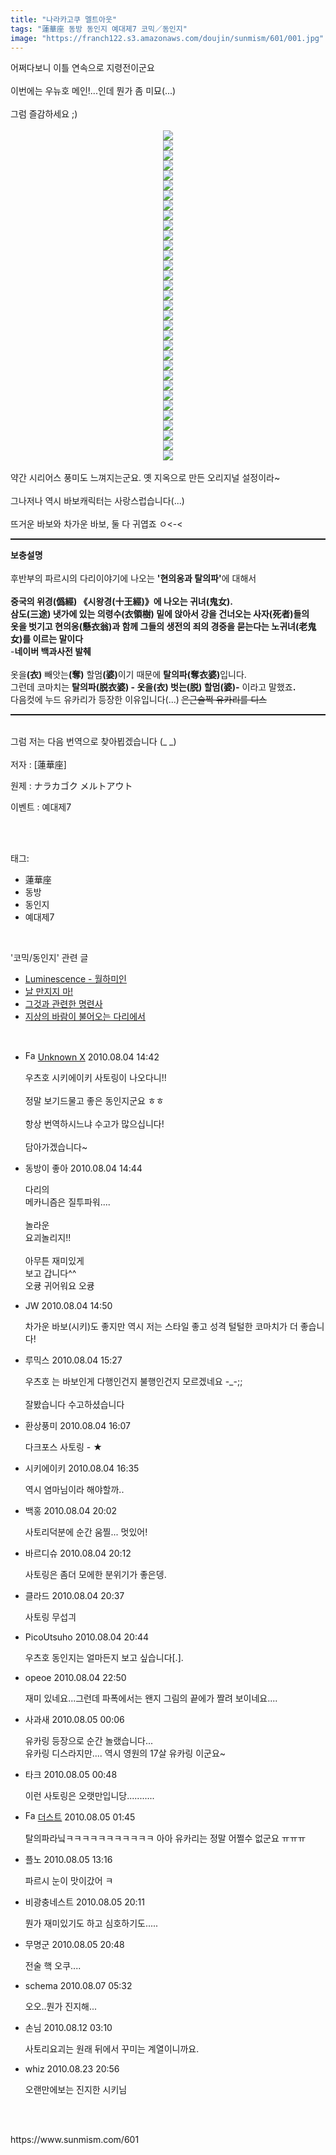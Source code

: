 ```yaml
---
title: "나라카고쿠 멜트아웃"
tags: "蓮華座 동방 동인지 예대제7 코믹／동인지"
image: "https://franch122.s3.amazonaws.com/doujin/sunmism/601/001.jpg"
---
```

<div class="article">
<div class="jb-article">어쩌다보니 이틀 연속으로 지령전이군요<br/>
<br/>
이번에는 우뉴호 메인!...인데 뭔가 좀 미묘(...)<br/>
<br/>
그럼 즐감하세요 ;)<br/>
<br/>
<div class="imageblock center" style="text-align: center; clear: both;"><img src="{{ site.imgserver4 }}/sunmism/601/001.jpg"/></div><div class="imageblock center" style="text-align: center; clear: both;"><img src="{{ site.imgserver4 }}/sunmism/601/002.jpg"/></div><div class="imageblock center" style="text-align: center; clear: both;"><img src="{{ site.imgserver4 }}/sunmism/601/003.jpg"/></div><div class="imageblock center" style="text-align: center; clear: both;"><img src="{{ site.imgserver4 }}/sunmism/601/004.jpg"/></div><div class="imageblock center" style="text-align: center; clear: both;"><img src="{{ site.imgserver4 }}/sunmism/601/005.jpg"/></div><div class="imageblock center" style="text-align: center; clear: both;"><img src="{{ site.imgserver4 }}/sunmism/601/006.jpg"/></div><div class="imageblock center" style="text-align: center; clear: both;"><img src="{{ site.imgserver4 }}/sunmism/601/007.jpg"/></div><div class="imageblock center" style="text-align: center; clear: both;"><img src="{{ site.imgserver4 }}/sunmism/601/008.jpg"/></div><div class="imageblock center" style="text-align: center; clear: both;"><img src="{{ site.imgserver4 }}/sunmism/601/009.jpg"/></div><div class="imageblock center" style="text-align: center; clear: both;"><img src="{{ site.imgserver4 }}/sunmism/601/010.jpg"/></div><div class="imageblock center" style="text-align: center; clear: both;"><img src="{{ site.imgserver4 }}/sunmism/601/011.jpg"/></div><div class="imageblock center" style="text-align: center; clear: both;"><img src="{{ site.imgserver4 }}/sunmism/601/012.jpg"/></div><div class="imageblock center" style="text-align: center; clear: both;"><img src="{{ site.imgserver4 }}/sunmism/601/013.jpg"/></div><div class="imageblock center" style="text-align: center; clear: both;"><img src="{{ site.imgserver4 }}/sunmism/601/014.jpg"/></div><div class="imageblock center" style="text-align: center; clear: both;"><img src="{{ site.imgserver4 }}/sunmism/601/015.jpg"/></div><div class="imageblock center" style="text-align: center; clear: both;"><img src="{{ site.imgserver4 }}/sunmism/601/016.jpg"/></div><div class="imageblock center" style="text-align: center; clear: both;"><img src="{{ site.imgserver4 }}/sunmism/601/017.jpg"/></div><div class="imageblock center" style="text-align: center; clear: both;"><img src="{{ site.imgserver4 }}/sunmism/601/018.jpg"/></div><div class="imageblock center" style="text-align: center; clear: both;"><img src="{{ site.imgserver4 }}/sunmism/601/019.jpg"/></div><div class="imageblock center" style="text-align: center; clear: both;"><img src="{{ site.imgserver4 }}/sunmism/601/020.jpg"/></div><div class="imageblock center" style="text-align: center; clear: both;"><img src="{{ site.imgserver4 }}/sunmism/601/021.jpg"/></div><div class="imageblock center" style="text-align: center; clear: both;"><img src="{{ site.imgserver4 }}/sunmism/601/022.jpg"/></div><div class="imageblock center" style="text-align: center; clear: both;"><img src="{{ site.imgserver4 }}/sunmism/601/023.jpg"/></div><div class="imageblock center" style="text-align: center; clear: both;"><img src="{{ site.imgserver4 }}/sunmism/601/024.jpg"/></div><div class="imageblock center" style="text-align: center; clear: both;"><img src="{{ site.imgserver4 }}/sunmism/601/025.jpg"/></div><div class="imageblock center" style="text-align: center; clear: both;"><img src="{{ site.imgserver4 }}/sunmism/601/026.jpg"/></div><div class="imageblock center" style="text-align: center; clear: both;"><img src="{{ site.imgserver4 }}/sunmism/601/027.jpg"/></div><div class="imageblock center" style="text-align: center; clear: both;"><img src="{{ site.imgserver4 }}/sunmism/601/028.jpg"/></div><div class="imageblock center" style="text-align: center; clear: both;"><img src="{{ site.imgserver4 }}/sunmism/601/029.jpg"/></div><div class="imageblock center" style="text-align: center; clear: both;"><img src="{{ site.imgserver4 }}/sunmism/601/030.jpg"/></div><div class="imageblock center" style="text-align: center; clear: both;"><img src="{{ site.imgserver4 }}/sunmism/601/031.jpg"/></div><div class="imageblock center" style="text-align: center; clear: both;"><img src="{{ site.imgserver4 }}/sunmism/601/032.jpg"/></div><div class="imageblock center" style="text-align: center; clear: both;"><img src="{{ site.imgserver4 }}/sunmism/601/033.jpg"/></div><br/>
약간 시리어스 풍미도 느껴지는군요. 옛 지옥으로 만든 오리지널 설정이라~<br/>
<br/>
그나저나 역시 바보캐릭터는 사랑스럽습니다(...)<br/>
<br/>
뜨거운 바보와 차가운 바보, 둘 다 귀엽죠 ㅇ&lt;-&lt;<br/>
<div>
<hr style="border-style: dotted none none; border-color: black; border-width: 1px 0px 0px; height: 1px; display: block;"/></div>
<span style="font-weight: bold;">보충설명</span><br/>
<br/>
후반부의 파르시의 다리이야기에 나오는 <span style="font-weight: bold;">'현의옹과 탈의파'</span>에 대해서<br/>
<span class="text13" style="font-weight: bold;"><br/>
중국의 위경(<span onmouseout="tooltip_off()" onmouseover="tooltip_on('','僞 : 거짓 위, ㉠거짓 ㉡사투리(=訛) ㉢속이다')">僞</span><span onmouseout="tooltip_off()" onmouseover="tooltip_on('','經 : 경서 경, ㉠경서 ㉡날 ㉢날실 ㉣불경 ㉤길 ㉥법 ㉦도리 ㉧지경 ㉨경계 ㉩지나다 ㉪목매다 ㉫다스리다')">經</span>) 《시왕경(<span onmouseout="tooltip_off()" onmouseover="tooltip_on('','十 : 열 십, ㉠열 ㉡열 번 ㉢배하다')">十</span><span onmouseout="tooltip_off()" onmouseover="tooltip_on('','王 : 임금 왕, ㉠임금 ㉡으뜸 ㉢크다 ㉣왕노릇하다 ㉤왕성하다')">王</span><span onmouseout="tooltip_off()" onmouseover="tooltip_on('','經 : 경서 경, ㉠경서 ㉡날 ㉢날실 ㉣불경 ㉤길 ㉥법 ㉦도리 ㉧지경 ㉨경계 ㉩지나다 ㉪목매다 ㉫다스리다')">經</span>)》에 나오는 귀녀(<span onmouseout="tooltip_off()" onmouseover="tooltip_on('','鬼 : 귀신 귀, ㉠귀신 ㉡도깨비 ㉢상상의 괴물 ㉣별 이름')">鬼</span><span onmouseout="tooltip_off()" onmouseover="tooltip_on('','女 : 계집 녀(여), ㉠계집, 여자 ㉡딸 ㉢너 ㉣별 이름 ㉤시집을 보내다')">女</span>).</span><br style="font-weight: bold;"/><span style="font-weight: bold;">삼도(三途) 냇가에 있는 의령수(衣領樹) 밑에 앉아서 강을 건너오는 사자(死者)들의</span><br style="font-weight: bold;"/><span style="font-weight: bold;">옷을 벗기고 현의옹(懸衣翁)과 함께 그들의 생전의 죄의 경중을 묻는다는 노귀녀(老鬼女)를 이르는 말이다</span><br/>
-<span style="font-weight: bold;">네이버 백과사전 발췌</span><br/>
<br/>
옷을<span style="font-weight: bold;">(</span><span class="tit16 b" style="font-weight: bold;"><span onmouseout="tooltip_off()" onmouseover="tooltip_on('','衣 : 옷 의, ㉠옷 ㉡웃옷 ㉢옷 입다 ㉣행하다')">衣</span><span onmouseout="tooltip_off()" onmouseover="tooltip_on('','婆 : 할미 파, ㉠할미 ㉡춤추는모양 ㉢늙은 여자')">)</span></span> 빼앗는<span style="font-weight: bold;">(</span><span class="tit16 b" style="font-weight: bold;"><span onmouseout="tooltip_off()" onmouseover="tooltip_on('','奪 : 빼앗을 탈, ㉠빼앗다 ㉡잃다 ㉢빼앗기다 ㉣좁은 길')">奪)</span></span> 할멈<span style="font-weight: bold;">(</span><span class="tit16 b" style="font-weight: bold;"><span onmouseout="tooltip_off()" onmouseover="tooltip_on('','衣 : 옷 의, ㉠옷 ㉡웃옷 ㉢옷 입다 ㉣행하다')"></span><span onmouseout="tooltip_off()" onmouseover="tooltip_on('','婆 : 할미 파, ㉠할미 ㉡춤추는모양 ㉢늙은 여자')">婆)</span></span>이기 때문에 <span style="font-weight: bold;">탈의파(</span><span class="tit16 b" style="font-weight: bold;"><span onmouseout="tooltip_off()" onmouseover="tooltip_on('','奪 : 빼앗을 탈, ㉠빼앗다 ㉡잃다 ㉢빼앗기다 ㉣좁은 길')">奪</span><span onmouseout="tooltip_off()" onmouseover="tooltip_on('','衣 : 옷 의, ㉠옷 ㉡웃옷 ㉢옷 입다 ㉣행하다')">衣</span><span onmouseout="tooltip_off()" onmouseover="tooltip_on('','婆 : 할미 파, ㉠할미 ㉡춤추는모양 ㉢늙은 여자')">婆)</span></span><span class="tit16 b"><span onmouseout="tooltip_off()" onmouseover="tooltip_on('','婆 : 할미 파, ㉠할미 ㉡춤추는모양 ㉢늙은 여자')">입니다.<br/>
그런데 코마치는 <span style="font-weight: bold;">탈의파(脱衣</span></span></span><span class="tit16 b" style="font-weight: bold;"><span onmouseout="tooltip_off()" onmouseover="tooltip_on('','衣 : 옷 의, ㉠옷 ㉡웃옷 ㉢옷 입다 ㉣행하다')"></span><span onmouseout="tooltip_off()" onmouseover="tooltip_on('','婆 : 할미 파, ㉠할미 ㉡춤추는모양 ㉢늙은 여자')">婆) - 옷을</span></span><span style="font-weight: bold;">(</span><span class="tit16 b" style="font-weight: bold;"><span onmouseout="tooltip_off()" onmouseover="tooltip_on('','衣 : 옷 의, ㉠옷 ㉡웃옷 ㉢옷 입다 ㉣행하다')">衣</span><span onmouseout="tooltip_off()" onmouseover="tooltip_on('','婆 : 할미 파, ㉠할미 ㉡춤추는모양 ㉢늙은 여자')">)</span></span><span style="font-weight: bold;"></span><span class="tit16 b" style="font-weight: bold;"><span onmouseout="tooltip_off()" onmouseover="tooltip_on('','衣 : 옷 의, ㉠옷 ㉡웃옷 ㉢옷 입다 ㉣행하다')"></span><span onmouseout="tooltip_off()" onmouseover="tooltip_on('','婆 : 할미 파, ㉠할미 ㉡춤추는모양 ㉢늙은 여자')"></span></span><span class="tit16 b" style="font-weight: bold;"><span onmouseout="tooltip_off()" onmouseover="tooltip_on('','婆 : 할미 파, ㉠할미 ㉡춤추는모양 ㉢늙은 여자')"> 벗는</span></span><span class="tit16 b"><span onmouseout="tooltip_off()" onmouseover="tooltip_on('','婆 : 할미 파, ㉠할미 ㉡춤추는모양 ㉢늙은 여자')"><span style="font-weight: bold;">(脱)</span></span></span><span class="tit16 b" style="font-weight: bold;"><span onmouseout="tooltip_off()" onmouseover="tooltip_on('','婆 : 할미 파, ㉠할미 ㉡춤추는모양 ㉢늙은 여자')"> 할멈(</span></span><span class="tit16 b" style="font-weight: bold;"><span onmouseout="tooltip_off()" onmouseover="tooltip_on('','婆 : 할미 파, ㉠할미 ㉡춤추는모양 ㉢늙은 여자')">婆)</span></span><span class="tit16 b" style="font-weight: bold;"><span onmouseout="tooltip_off()" onmouseover="tooltip_on('','婆 : 할미 파, ㉠할미 ㉡춤추는모양 ㉢늙은 여자')">-</span></span><span class="tit16 b"><span onmouseout="tooltip_off()" onmouseover="tooltip_on('','婆 : 할미 파, ㉠할미 ㉡춤추는모양 ㉢늙은 여자')"> 이라고 말했죠</span></span><span class="tit16 b"><span onmouseout="tooltip_off()" onmouseover="tooltip_on('','婆 : 할미 파, ㉠할미 ㉡춤추는모양 ㉢늙은 여자')"></span></span><span class="tit16 b" style="font-weight: bold;"><span onmouseout="tooltip_off()" onmouseover="tooltip_on('','婆 : 할미 파, ㉠할미 ㉡춤추는모양 ㉢늙은 여자')">.<br/>
</span></span><span class="tit16 b"><span onmouseout="tooltip_off()" onmouseover="tooltip_on('','婆 : 할미 파, ㉠할미 ㉡춤추는모양 ㉢늙은 여자')">다음컷에 누드 유카리가 등장한 이유입니다(...)</span></span><span class="tit16 b" style="font-weight: bold;"><span onmouseout="tooltip_off()" onmouseover="tooltip_on('','婆 : 할미 파, ㉠할미 ㉡춤추는모양 ㉢늙은 여자')"> </span></span><span class="tit16 b"><span onmouseout="tooltip_off()" onmouseover="tooltip_on('','婆 : 할미 파, ㉠할미 ㉡춤추는모양 ㉢늙은 여자')"><span style="text-decoration: line-through;">은근슬쩍 유카리를 디스</span></span></span><span class="tit16 b" style="font-weight: bold;"><span onmouseout="tooltip_off()" onmouseover="tooltip_on('','婆 : 할미 파, ㉠할미 ㉡춤추는모양 ㉢늙은 여자')"><br/>
<div>
<hr style="border-style: dotted none none; border-color: black; border-width: 1px 0px 0px; height: 1px; display: block;"/></div>
<br/>
</span></span><span class="tit16 b"><span onmouseout="tooltip_off()" onmouseover="tooltip_on('','婆 : 할미 파, ㉠할미 ㉡춤추는모양 ㉢늙은 여자')">그럼 저는 다음 번역으로 찾아뵙겠습니다 (_ _)</span></span><span class="tit16 b" style="font-weight: bold;"><span onmouseout="tooltip_off()" onmouseover="tooltip_on('','婆 : 할미 파, ㉠할미 ㉡춤추는모양 ㉢늙은 여자')"><br/>
</span></span><br/>
저자 : [蓮華座]<br/>

원제 : ナラカゴク メルトアウト<br/>

이벤트 : 예대제7<br/>
<br/><div style="text-align:center;margin:10px 0 10px 0;clear:both"><div style="display:inline;text-align:center;">
</div><div style="display:inline;text-align:center;">
</div></div></div></div><br/>
<div class="tagTrail">
<p>태그: </p>
<ul>
<li>蓮華座</li>
<li>동방</li>
<li>동인지</li>
<li>예대제7</li>
</ul>
</div><br/>
<div class="another">
<p>'코믹/동인지' 관련 글</p>
<ul>
<li><a href="/sunmism_606">Luminescence - 월하미인</a></li>
<li><a href="/sunmism_605">날 만지지 마!</a></li>
<li><a href="/sunmism_599">그것과 관련한 명련사</a></li>
<li><a href="/sunmism_598">지상의 바람이 불어오는 다리에서</a></li>
</ul>
</div><br/>
<div class="jb-discuss-list jb-discuss-list-comment">
<ul class="jb-discuss-list-level-1">
<li class="rp_general" id="comment4386336">
<div class="jb-discuss jb-discuss-comment">
<div class="jb-discuss-information jb-discuss-information-comment">
<span class="jb-discuss-information-name"><img alt="Favicon of http://blog.naver.com/kaidoukaoru" height="16" onerror="this.onerror=null;this.parentNode.removeChild(this)" src="http://blog.naver.com/favicon.ico" width="16"/> <a href="http://blog.naver.com/kaidoukaoru" onclick="return openLinkInNewWindow(this)">Unknown X</a></span>
<span class="jb-discuss-information-date">2010.08.04 14:42 </span>
</div>
<p class="jb-discuss-content jb-discuss-content-comment">우츠호 시키에이키 사토링이 나오다니!!<br/>
<br/>
정말 보기드물고 좋은 동인지군요 ㅎㅎ<br/>
<br/>
항상 번역하시느냐 수고가 많으십니다!<br/>
<br/>
담아가겠습니다~</p>
</div>
</li>
<li class="rp_general" id="comment4386341">
<div class="jb-discuss jb-discuss-comment">
<div class="jb-discuss-information jb-discuss-information-comment">
<span class="jb-discuss-information-name">동방이 좋아</span>
<span class="jb-discuss-information-date">2010.08.04 14:44 </span>
</div>
<p class="jb-discuss-content jb-discuss-content-comment">다리의<br/>
메카니즘은 질투파워....<br/>
<br/>
놀라운<br/>
요괴놀리지!!<br/>
<br/>
아무튼 재미있게<br/>
보고 갑니다^^<br/>
오큥 귀어워요 오큥</p>
</div>
</li>
<li class="rp_general" id="comment4386362">
<div class="jb-discuss jb-discuss-comment">
<div class="jb-discuss-information jb-discuss-information-comment">
<span class="jb-discuss-information-name">JW</span>
<span class="jb-discuss-information-date">2010.08.04 14:50 </span>
</div>
<p class="jb-discuss-content jb-discuss-content-comment">차가운 바보(시키)도 좋지만 역시 저는 스타일 좋고 성격 털털한 코마치가 더 좋습니다!</p>
</div>
</li>
<li class="rp_general" id="comment4386482">
<div class="jb-discuss jb-discuss-comment">
<div class="jb-discuss-information jb-discuss-information-comment">
<span class="jb-discuss-information-name">루믹스</span>
<span class="jb-discuss-information-date">2010.08.04 15:27 </span>
</div>
<p class="jb-discuss-content jb-discuss-content-comment">우츠호 는 바보인게 다행인건지 불행인건지 모르겠네요 -_-;;<br/>
<br/>
잘봤습니다 수고하셨습니다</p>
</div>
</li>
<li class="rp_general" id="comment4386633">
<div class="jb-discuss jb-discuss-comment">
<div class="jb-discuss-information jb-discuss-information-comment">
<span class="jb-discuss-information-name">환상풍미</span>
<span class="jb-discuss-information-date">2010.08.04 16:07 </span>
</div>
<p class="jb-discuss-content jb-discuss-content-comment">다크포스 사토링 - ★</p>
</div>
</li>
<li class="rp_general" id="comment4386729">
<div class="jb-discuss jb-discuss-comment">
<div class="jb-discuss-information jb-discuss-information-comment">
<span class="jb-discuss-information-name">시키에이키</span>
<span class="jb-discuss-information-date">2010.08.04 16:35 </span>
</div>
<p class="jb-discuss-content jb-discuss-content-comment">역시 염마님이라 해야할까..</p>
</div>
</li>
<li class="rp_general" id="comment4387591">
<div class="jb-discuss jb-discuss-comment">
<div class="jb-discuss-information jb-discuss-information-comment">
<span class="jb-discuss-information-name">백홍</span>
<span class="jb-discuss-information-date">2010.08.04 20:02 </span>
</div>
<p class="jb-discuss-content jb-discuss-content-comment">사토리덕분에 순간 움찔... 멋있어!</p>
</div>
</li>
<li class="rp_general" id="comment4387617">
<div class="jb-discuss jb-discuss-comment">
<div class="jb-discuss-information jb-discuss-information-comment">
<span class="jb-discuss-information-name">바르디슈</span>
<span class="jb-discuss-information-date">2010.08.04 20:12 </span>
</div>
<p class="jb-discuss-content jb-discuss-content-comment">사토링은 좀더 모에한 분위기가 좋은뎅.</p>
</div>
</li>
<li class="rp_general" id="comment4387716">
<div class="jb-discuss jb-discuss-comment">
<div class="jb-discuss-information jb-discuss-information-comment">
<span class="jb-discuss-information-name">클라드</span>
<span class="jb-discuss-information-date">2010.08.04 20:37 </span>
</div>
<p class="jb-discuss-content jb-discuss-content-comment">사토링 무섭긔</p>
</div>
</li>
<li class="rp_general" id="comment4387739">
<div class="jb-discuss jb-discuss-comment">
<div class="jb-discuss-information jb-discuss-information-comment">
<span class="jb-discuss-information-name">PicoUtsuho</span>
<span class="jb-discuss-information-date">2010.08.04 20:44 </span>
</div>
<p class="jb-discuss-content jb-discuss-content-comment">우츠호 동인지는 얼마든지 보고 싶습니다[.].</p>
</div>
</li>
<li class="rp_general" id="comment4388239">
<div class="jb-discuss jb-discuss-comment">
<div class="jb-discuss-information jb-discuss-information-comment">
<span class="jb-discuss-information-name">opeoe</span>
<span class="jb-discuss-information-date">2010.08.04 22:50 </span>
</div>
<p class="jb-discuss-content jb-discuss-content-comment">재미 있네요...그런데 파폭에서는 왠지 그림의 끝에가 짤려 보이네요....</p>
</div>
</li>
<li class="rp_general" id="comment4388563">
<div class="jb-discuss jb-discuss-comment">
<div class="jb-discuss-information jb-discuss-information-comment">
<span class="jb-discuss-information-name">사과새</span>
<span class="jb-discuss-information-date">2010.08.05 00:06 </span>
</div>
<p class="jb-discuss-content jb-discuss-content-comment">유카링 등장으로 순간 놀랬습니다...<br/>
유카링 디스라지만.... 역시 영원의 17살 유카링 이군요~</p>
</div>
</li>
<li class="rp_general" id="comment4388705">
<div class="jb-discuss jb-discuss-comment">
<div class="jb-discuss-information jb-discuss-information-comment">
<span class="jb-discuss-information-name">타크</span>
<span class="jb-discuss-information-date">2010.08.05 00:48 </span>
</div>
<p class="jb-discuss-content jb-discuss-content-comment">이런 사토링은 오랫만입니당...........</p>
</div>
</li>
<li class="rp_general" id="comment4388883">
<div class="jb-discuss jb-discuss-comment">
<div class="jb-discuss-information jb-discuss-information-comment">
<span class="jb-discuss-information-name"><img alt="Favicon of http://blog.naver.com/1impbizkit" height="16" onerror="this.onerror=null;this.parentNode.removeChild(this)" src="http://blog.naver.com/favicon.ico" width="16"/> <a href="http://blog.naver.com/1impbizkit" onclick="return openLinkInNewWindow(this)">더스트</a></span>
<span class="jb-discuss-information-date">2010.08.05 01:45 </span>
</div>
<p class="jb-discuss-content jb-discuss-content-comment">탈의파라닠ㅋㅋㅋㅋㅋㅋㅋㅋㅋㅋㅋ 아아 유카리는 정말 어쩔수 없군요 ㅠㅠㅠ</p>
</div>
</li>
<li class="rp_general" id="comment4391144">
<div class="jb-discuss jb-discuss-comment">
<div class="jb-discuss-information jb-discuss-information-comment">
<span class="jb-discuss-information-name">플노</span>
<span class="jb-discuss-information-date">2010.08.05 13:16 </span>
</div>
<p class="jb-discuss-content jb-discuss-content-comment">파르시 눈이 맛이갔어 ㅋ</p>
</div>
</li>
<li class="rp_general" id="comment4392715">
<div class="jb-discuss jb-discuss-comment">
<div class="jb-discuss-information jb-discuss-information-comment">
<span class="jb-discuss-information-name">비광충네스트</span>
<span class="jb-discuss-information-date">2010.08.05 20:11 </span>
</div>
<p class="jb-discuss-content jb-discuss-content-comment">뭔가 재미있기도 하고 심호하기도.....</p>
</div>
</li>
<li class="rp_general" id="comment4392819">
<div class="jb-discuss jb-discuss-comment">
<div class="jb-discuss-information jb-discuss-information-comment">
<span class="jb-discuss-information-name">무명군</span>
<span class="jb-discuss-information-date">2010.08.05 20:48 </span>
</div>
<p class="jb-discuss-content jb-discuss-content-comment">전술 핵 오쿠....</p>
</div>
</li>
<li class="rp_general" id="comment4399494">
<div class="jb-discuss jb-discuss-comment">
<div class="jb-discuss-information jb-discuss-information-comment">
<span class="jb-discuss-information-name">schema</span>
<span class="jb-discuss-information-date">2010.08.07 05:32 </span>
</div>
<p class="jb-discuss-content jb-discuss-content-comment">오오..뭔가 진지해...</p>
</div>
</li>
<li class="rp_general" id="comment4422622">
<div class="jb-discuss jb-discuss-comment">
<div class="jb-discuss-information jb-discuss-information-comment">
<span class="jb-discuss-information-name">손님</span>
<span class="jb-discuss-information-date">2010.08.12 03:10 </span>
</div>
<p class="jb-discuss-content jb-discuss-content-comment">사토리요괴는 원래 뒤에서 꾸미는 계열이니까요.</p>
</div>
</li>
<li class="rp_general" id="comment4491210">
<div class="jb-discuss jb-discuss-comment">
<div class="jb-discuss-information jb-discuss-information-comment">
<span class="jb-discuss-information-name">whiz</span>
<span class="jb-discuss-information-date">2010.08.23 20:56 </span>
</div>
<p class="jb-discuss-content jb-discuss-content-comment">오랜만에보는 진지한 시키님</p>
</div>
</li>
</ul>
</div><br/>
<br/>
<p id="refer">https://www.sunmism.com/601</p>
<br/>

